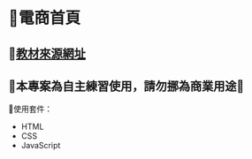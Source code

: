 # 🏪電商首頁
## 🚀[教材來源網址](https://www.youtube.com/playlist?list=PLmOn9nNkQxJGxBP1ydX41wZKJMUvBl6on)
## 🚫本專案為自主練習使用，請勿挪為商業用途🚫

🔧使用套件：
* HTML
* CSS 
* JavaScript
